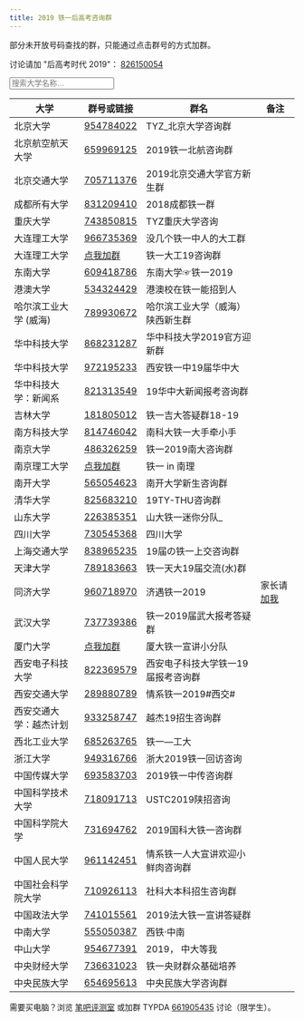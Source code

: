 ```yaml
---
title: 2019 铁一后高考咨询群
---
```


部分未开放号码查找的群，只能通过点击群号的方式加群。

讨论请加 "后高考时代 2019"： [826150054](https://jq.qq.com/?_wv=1027&k=5C6xEi7)

<input type="text" class="filter" id="myInput" onkeyup="filtName()" placeholder="搜索大学名称…">

|大学|群号或链接|群名|备注|
|--------|----------|--------------|----|
|北京大学 | [954784022](https://jq.qq.com/?_wv=1027&k=5ldnUgw)| TYZ_北京大学咨询群 |
|北京航空航天大学|[659969125](https://jq.qq.com/?_wv=1027&k=5GKw1Kj)|2019铁一北航咨询群|
|北京交通大学|[705711376](https://jq.qq.com/?_wv=1027&k=5G8QQ3N)|2019北京交通大学官方新生群|
|成都所有大学|[831209410](https://jq.qq.com/?_wv=1027&k=5cQYYbv)|2018成都铁一群|
|重庆大学 | [743850815](https://jq.qq.com/?_wv=1027&k=5SxCK2V)| TYZ重庆大学咨询 |
|大连理工大学 | [966735369](https://jq.qq.com/?_wv=1027&k=5YbB88b)| 没几个铁一中人的大工群 |
|大连理工大学 | [点我加群](https://jq.qq.com/?_wv=1027&k=57MD9WX)| 铁一大工19咨询群 |
|东南大学|[609418786](https://jq.qq.com/?_wv=1027&k=5TNrklN)|东南大学☞铁一2019|
|港澳大学 | [534324429](https://jq.qq.com/?_wv=1027&k=58thMFr)| 港澳校在铁一能招到人 |
|哈尔滨工业大学 (威海)| [789930672](https://jq.qq.com/?_wv=1027&k=5hhd07G)| 哈尔滨工业大学（威海）陕西新生群 |
|华中科技大学|[868231287](https://jq.qq.com/?_wv=1027&k=5LxW1UX)|华中科技大学2019官方迎新群|
|华中科技大学|[972195233](https://jq.qq.com/?_wv=1027&k=5acPcRZ)|西安铁一中19届华中大|
|华中科技大学：新闻系|[821313549](https://jq.qq.com/?_wv=1027&k=5iv6cE5)|19华中大新闻报考咨询群|
|吉林大学|[181805012](https://jq.qq.com/?_wv=1027&k=5HZ9ZEW)|铁一吉大答疑群18-19|
|南方科技大学|[814746042](https://jq.qq.com/?_wv=1027&k=5s8OhXU)|南科大铁一大手牵小手|
|南京大学 | [486326259](https://jq.qq.com/?_wv=1027&k=5hfwMmk)| 铁一2019南大咨询群 |
|南京理工大学|[点我加群](https://jq.qq.com/?_wv=1027&k=5XBhQjg)|铁一 in 南理|
|南开大学|[565054623](https://jq.qq.com/?_wv=1027&k=54f2OHe)|南开大学新生咨询群|
|清华大学 | [825683210](https://jq.qq.com/?_wv=1027&k=5f1dFUk)|19TY-THU咨询群 |
|山东大学|[226385351](https://jq.qq.com/?_wv=1027&k=5UTALWi)|山大铁一迷你分队_|
|四川大学|[730545368](https://jq.qq.com/?_wv=1027&k=5TWK8SX)|四川大学|
|上海交通大学|[838965235](https://jq.qq.com/?_wv=1027&k=501ZBt2)|19届の铁一上交咨询群|
|天津大学|[789183663](https://jq.qq.com/?_wv=1027&k=5GUdaIM)|铁一天大19届交流(水)群|
|同济大学| [960718970](https://jq.qq.com/?_wv=1027&k=5tUMGbu)| 济遇铁一2019 |家长请 [加我](https://jq.qq.com/?_wv=1027&k=5u15Kh8)|
|武汉大学|[737739386](https://jq.qq.com/?_wv=1027&k=5rvEJC4)|铁一2019届武大报考答疑群|
|厦门大学|[点我加群](https://jq.qq.com/?_wv=1027&k=5U6qgg5)|厦大铁一宣讲小分队|
|西安电子科技大学| [822369579](https://jq.qq.com/?_wv=1027&k=50El0HW)| 西安电子科技大学铁一19届报考咨询群 |
|西安交通大学| [289880789](https://jq.qq.com/?_wv=1027&k=5GBn9fD)| 情系铁一2019#西交# |
|西安交通大学：越杰计划| [933258747](https://jq.qq.com/?_wv=1027&k=58umFkk)| 越杰19招生咨询群 |
|西北工业大学|[685263765](https://jq.qq.com/?_wv=1027&k=5OvGUeR)|铁一—工大|
|浙江大学 | [949316766](https://jq.qq.com/?_wv=1027&k=52cbkp4)| 浙大2019铁一回访咨询 |
|中国传媒大学|[693583703](https://jq.qq.com/?_wv=1027&k=5fQD82x)|2019铁一中传咨询群|
|中国科学技术大学|[718091713](https://jq.qq.com/?_wv=1027&k=5MkQ2E0)|USTC2019陕招咨询|
|中国科学院大学|[731694762](https://jq.qq.com/?_wv=1027&k=5imcUdI)|2019国科大铁一咨询群|
|中国人民大学|[961142451](https://jq.qq.com/?_wv=1027&k=5nFC7C3)|情系铁一人大宣讲欢迎小鲜肉咨询群|
|中国社会科学院大学|[710926113](https://jq.qq.com/?_wv=1027&k=53hdqwC)|社科大本科招生咨询群|
|中国政法大学|[741015561](https://jq.qq.com/?_wv=1027&k=5IZhdf6)|2019法大铁一宣讲答疑群|
|中南大学|[555050387](https://jq.qq.com/?_wv=1027&k=5Qku0Oc)|西铁·中南|
|中山大学|[954677391](https://jq.qq.com/?_wv=1027&k=5Z2Ckzj)|2019， 中大等我|
|中央财经大学|[736631023](https://jq.qq.com/?_wv=1027&k=5NGeJjf)|铁一央财群众基础培养|
|中央民族大学|[654695613](https://jq.qq.com/?_wv=1027&k=5rJ9eD0)|中央民族大学咨询群|

需要买电脑？浏览 [笔吧评测室](https://weixin.sogou.com/weixinwap?query=%E7%AC%94%E5%90%A7%E8%AF%84%E6%B5%8B%E5%AE%A4&s=%E6%90%9C%E7%B4%A2) 或加群 TYPDA [661905435](https://jq.qq.com/?_wv=1027&k=5IjlJGT) 讨论（限学生）。

<script src='/js/filt.min.js' async='true'></script>
